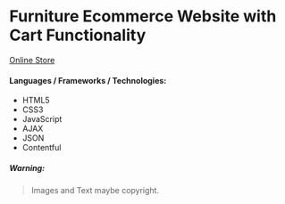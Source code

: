 # Furniture Ecommerce Website with Cart Functionality

[Online Store](https://furniture-online-store.netlify.app/)

#### Languages / Frameworks / Technologies:

- HTML5
- CSS3
- JavaScript
- AJAX
- JSON
- Contentful

##### Warning:

> Images and Text maybe copyright.
